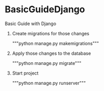 # BasicGuideDjango
Basic Guide with Django

1) Create migrations for those changes

	"""python manage.py makemigrations"""

2) Apply those changes to the database

	"""python manage.py migrate"""

3) Start project

	"""python manage.py runserver"""
	
